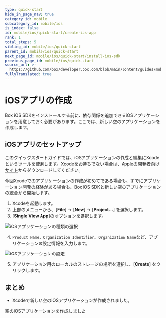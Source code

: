 ```yaml
---
type: quick-start
hide_in_page_nav: true
category_id: mobile
subcategory_id: mobile/ios
is_index: false
id: mobile/ios/quick-start/create-ios-app
rank: 1
total_steps: 5
sibling_id: mobile/ios/quick-start
parent_id: mobile/ios/quick-start
next_page_id: mobile/ios/quick-start/install-ios-sdk
previous_page_id: mobile/ios/quick-start
source_url: >-
  https://github.com/box/developer.box.com/blob/main/content/guides/mobile/ios/quick-start/1-create-ios-app.md
fullyTranslated: true
---
```

# iOSアプリの作成

Box iOS SDKをインストールする前に、依存関係を追加できるiOSアプリケーションを用意しておく必要があります。ここでは、新しい空のアプリケーションを作成します。

## iOSアプリのセットアップ

このクイックスタートガイドでは、iOSアプリケーションの作成と編集にXcodeというツールを使用します。Xcodeをお持ちでない場合は、[Appleの開発者向けサイト](https://developer.apple.com/xcode/)からダウンロードしてください。

今回Xcodeでのアプリケーションの作成が初めてである場合も、すでにアプリケーション開発の経験がある場合も、Box iOS SDKと新しい空のアプリケーションの統合から開始します。

1. Xcodeを起動します。
2. 上部のメニューから、\[**File**] -> \[**New**] -> \[**Project...**] を選択します。
3. \[**Single View App**]のオプションを選択します。
   <ImageFrame center>

![iOSアプリケーションの種類の選択](./create-app-type.png)

</ImageFrame>

4. `Product Name`、`Organization Identifier`、`Organization Name`など、アプリケーションの設定情報を入力します。
   <ImageFrame center>

![iOSアプリケーションの設定](./create-app-config.png)

</ImageFrame>

5. アプリケーション用のローカルのストレージの場所を選択し、\[**Create**] をクリックします。

</Choice>

## まとめ

* Xcodeで新しい空のiOSアプリケーションが作成されました。

<Next>

空のiOSアプリケーションを作成しました

</Next>
